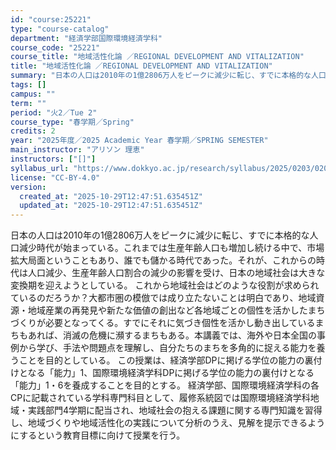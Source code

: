 ```yaml
---
id: "course:25221"
type: "course-catalog"
department: "経済学部国際環境経済学科"
course_code: "25221"
course_title: "地域活性化論 ／REGIONAL DEVELOPMENT AND VITALIZATION"
title: "地域活性化論 ／REGIONAL DEVELOPMENT AND VITALIZATION"
summary: "日本の人口は2010年の1億2806万人をピークに減少に転じ、すでに本格的な人口減少時代が始まっている。これまでは生産年齢人口も増加し続ける中で、市場拡大局面ということもあり、誰でも儲かる時代であった。それが、これからの時代は人口減少、生産…"
tags: []
campus: ""
term: ""
period: "火2／Tue 2"
course_type: "春学期／Spring"
credits: 2
year: "2025年度／2025 Academic Year 春学期／SPRING SEMESTER"
main_instructor: "アリソン 理恵"
instructors: ["[]"]
syllabus_url: "https://www.dokkyo.ac.jp/research/syllabus/2025/0203/0203_25221_ja_JP.html"
license: "CC-BY-4.0"
version:
  created_at: "2025-10-29T12:47:51.635451Z"
  updated_at: "2025-10-29T12:47:51.635451Z"
---
```

日本の人口は2010年の1億2806万人をピークに減少に転じ、すでに本格的な人口減少時代が始まっている。これまでは生産年齢人口も増加し続ける中で、市場拡大局面ということもあり、誰でも儲かる時代であった。それが、これからの時代は人口減少、生産年齢人口割合の減少の影響を受け、日本の地域社会は大きな変換期を迎えようとしている。 これから地域社会はどのような役割が求められているのだろうか？大都市圏の模倣では成り立たないことは明白であり、地域資源・地域産業の再発見や新たな価値の創出など各地域ごとの個性を活かしたまちづくりが必要となってくる。すでにそれに気づき個性を活かし動き出しているまちもあれば、消滅の危機に瀕するまちもある。本講義では、海外や日本全国の事例から学び、手法や問題点を理解し、自分たちのまちを多角的に捉える能力を養うことを目的としている。 この授業は、経済学部DPに掲げる学位の能力の裏付けとなる「能力」1、国際環境経済学科DPに掲げる学位の能力の裏付けとなる「能力」1・6を養成することを目的とする。 経済学部、国際環境経済学科の各CPに記載されている学科専門科目として、履修系統図では国際環境経済学科地域・実践部門4学期に配当され、地域社会の抱える課題に関する専門知識を習得し、地域づくりや地域活性化の実践について分析のうえ、見解を提示できるようにするという教育目標に向けて授業を行う。
